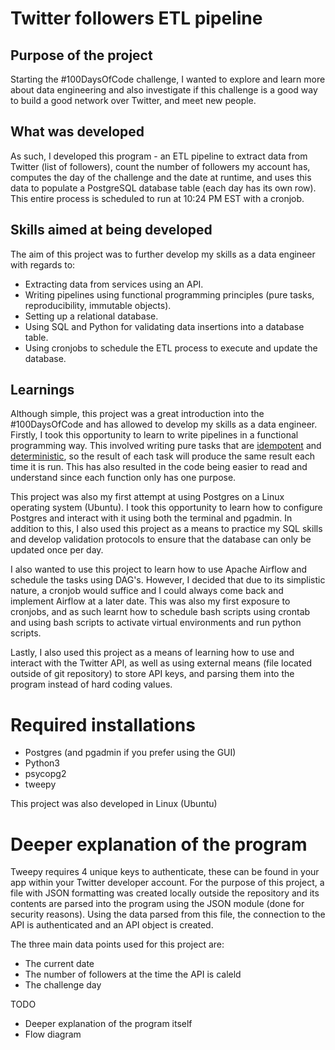 # Twitter followers ETL pipeline

## Purpose of the project 
Starting the #100DaysOfCode challenge, I wanted to explore and learn more about data engineering and also investigate if this challenge is a good way to build a good network over Twitter, and meet new people. 

## What was developed
As such, I developed this program - an ETL pipeline to extract data from Twitter (list of followers), count the number of followers my account has, computes the day of the challenge and the date at runtime, and uses this data to populate a PostgreSQL database table (each day has its own row). This entire process is scheduled to run at 10:24 PM EST with a cronjob.

## Skills aimed at being developed
The aim of this project was to further develop my skills as a data engineer with regards to:
+ Extracting data from services using an API.
+ Writing pipelines using functional programming principles (pure tasks, reproducibility, immutable objects).
+ Setting up a relational database.
+ Using SQL and Python for validating data insertions into a database table. 
+ Using cronjobs to schedule the ETL process to execute and update the database.

## Learnings
Although simple, this project was a great introduction into the #100DaysOfCode and has allowed to develop my skills as a data engineer. Firstly, I took this opportunity to learn to write pipelines in a functional programming way. This involved writing pure tasks that are [idempotent](https://en.wikipedia.org/wiki/Idempotence) and [deterministic](https://en.wikipedia.org/wiki/Deterministic_system), so the result of each task will produce the same result each time it is run. This has also resulted in the code being easier to read and understand since each function only has one purpose. 

This project was also my first attempt at using Postgres on a Linux operating system (Ubuntu). I took this opportunity to learn how to configure Postgres and interact with it using both the terminal and pgadmin. In addition to this, I also used this project as a means to practice my SQL skills and develop validation protocols to ensure that the database can only be updated once per day.

I also wanted to use this project to learn how to use Apache Airflow and schedule the tasks using DAG's. However, I decided that due to its simplistic nature, a cronjob would suffice and I could always come back and implement Airflow at a later date. This was also my first exposure to cronjobs, and as such learnt how to schedule bash scripts using crontab and using bash scripts to activate virtual environments and run python scripts.

Lastly, I also used this project as a means of learning how to use and interact with the Twitter API, as well as using external means (file located outside of git repository) to store API keys, and parsing them into the program instead of hard coding values.

# Required installations
+ Postgres (and pgadmin if you prefer using the GUI)
+ Python3
+ psycopg2
+ tweepy

This project was also developed in Linux (Ubuntu)

# Deeper explanation of the program
Tweepy requires 4 unique keys to authenticate, these can be found in your app within your Twitter developer account. For the purpose of this project, a file with JSON formatting was created locally outside the repository and its contents are parsed into the program using the JSON module (done for security reasons). Using the data parsed from this file, the connection to the API is authenticated and an API object is created.

The three main data points used for this project are:
+ The current date
+ The number of followers at the time the API is caleld
+ The challenge day






TODO
+ Deeper explanation of the program itself
+ Flow diagram



